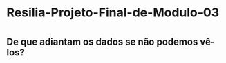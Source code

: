 <h1> Resilia-Projeto-Final-de-Modulo-03 <h1>

<h2> De que adiantam os dados se não podemos vê-los? <h2>
